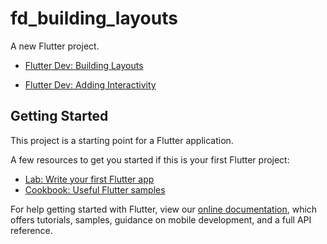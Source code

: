 # fd_building_layouts

A new Flutter project.

- [Flutter Dev: Building Layouts](https://flutter.dev/docs/development/ui/layout/tutorial)

- [Flutter Dev: Adding Interactivity](https://flutter.dev/docs/development/ui/interactive)

## Getting Started

This project is a starting point for a Flutter application.

A few resources to get you started if this is your first Flutter project:

- [Lab: Write your first Flutter app](https://flutter.dev/docs/get-started/codelab)
- [Cookbook: Useful Flutter samples](https://flutter.dev/docs/cookbook)

For help getting started with Flutter, view our
[online documentation](https://flutter.dev/docs), which offers tutorials,
samples, guidance on mobile development, and a full API reference.
